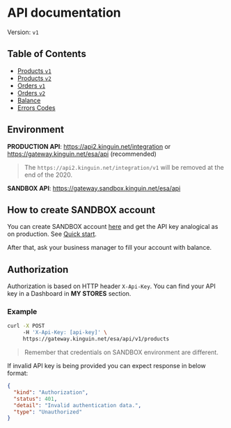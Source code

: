 # API documentation

Version: `v1`

## Table of Contents

- [Products `v1`](products/v1/README.md)
- [Products `v2`](products/v2/README.md)
- [Orders `v1`](order/v1/README.md)
- [Orders `v2`](order/v2/README.md)
- [Balance](balance/v1/README.md)
- [Errors Codes](ErrorsCodes.md)

## Environment

**PRODUCTION API**: https://api2.kinguin.net/integration or https://gateway.kinguin.net/esa/api (recommended)

> The `https://api2.kinguin.net/integration/v1` will be removed at the end of the 2020.

**SANDBOX API**: https://gateway.sandbox.kinguin.net/esa/api

## How to create SANDBOX account

You can create SANDBOX account [here](https://sandbox.kinguin.net/integration) and get the API key analogical as on production. See [Quick start](../quickstart/README.md). 

After that, ask your business manager to fill your account with balance.

## Authorization

Authorization is based on HTTP header `X-Api-Key`. You can find your API key in a Dashboard in **MY STORES** section.

### Example

```bash
curl -X POST
     -H 'X-Api-Key: [api-key]' \
     https://gateway.kinguin.net/esa/api/v1/products
```

> Remember that credentials on SANDBOX environment are different.

If invalid API key is being provided you can expect response in below format:

```json
{
  "kind": "Authorization",
  "status": 401,
  "detail": "Invalid authentication data.",
  "type": "Unauthorized"
}
```
